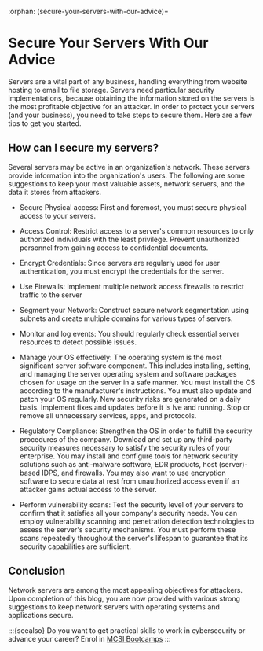 :orphan:
(secure-your-servers-with-our-advice)=
# Secure Your Servers With Our Advice

Servers are a vital part of any business, handling everything from website hosting to email to file storage. Servers need particular security implementations, because obtaining the information stored on the servers is the most profitable objective for an attacker. In order to protect your servers (and your business), you need to take steps to secure them. Here are a few tips to get you started.

## How can I secure my servers?

Several servers may be active in an organization's network. These servers provide information into the organization's users. The following are some suggestions to keep your most valuable assets, network servers, and the data it stores from attackers.

- Secure Physical access: First and foremost, you must secure physical access to your servers.
  
- Access Control: Restrict access to a server's common resources to only authorized individuals with the least privilege. Prevent unauthorized personnel from gaining access to confidential documents.

- Encrypt Credentials: Since servers are regularly used for user authentication, you must encrypt the credentials for the server.
  
- Use Firewalls: Implement multiple network access firewalls to restrict traffic to the server

- Segment your Network: Construct secure network segmentation using subnets and create multiple domains for various types of servers.

- Monitor and log events: You should regularly check essential server resources to detect possible issues.

- Manage your OS effectively: The operating system is the most significant server software component. This includes installing, setting, and managing the server operating system and software packages chosen for usage on the server in a safe manner. You must install the OS according to the manufacturer's instructions. You must also update and patch your OS regularly. New security risks are generated on a daily basis. Implement fixes and updates before it is lve and running. Stop or remove all unnecessary services, apps, and protocols.

- Regulatory Compliance: Strengthen the OS in order to fulfill the security procedures of the company. Download and set up any third-party security measures necessary to satisfy the security rules of your enterprise. You may install and configure tools for network security solutions such as anti-malware software, EDR products, host (server)-based IDPS, and firewalls. You may also want to use encryption software to secure data at rest from unauthorized access even if an attacker gains actual access to the server.

- Perform vulnerability scans: Test the security level of your servers to confirm that it satisfies all your company's security needs. You can employ vulnerability scanning and penetration detection technologies to assess the server's security mechanisms. You must perform these scans repeatedly throughout the server's lifespan to guarantee that its security capabilities are sufficient.

## Conclusion

Network servers are among the most appealing objectives for attackers. Upon completion of this blog, you are now provided with various strong suggestions to keep network servers with operating systems and applications secure.

:::{seealso}
Do you want to get practical skills to work in cybersecurity or advance your career? Enrol in [MCSI Bootcamps](https://www.mosse-institute.com/bootcamps.html)
:::